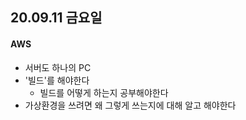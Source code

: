 ## 20.09.11 금요일

#### AWS

- 서버도 하나의 PC
- '빌드'를 해야한다
  - 빌드를 어떻게 하는지 공부해야한다
- 가상환경을 쓰려면 왜 그렇게 쓰는지에 대해 알고 해야한다